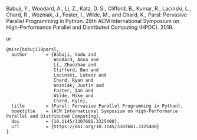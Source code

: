 Babuji, Y., Woodard, A., Li, Z., Katz, D. S., Clifford, B., Kumar, R., Lacinski, L., Chard, R., Wozniak, J., Foster, I., Wilde, M., and Chard, K., Parsl: Pervasive Parallel Programming in Python. 28th ACM International Symposium on High-Performance Parallel and Distributed Computing (HPDC). 2019.

or

```{tex}
@misc{babuji19parsl,
  author       = {Babuji, Yadu and
                  Woodard, Anna and
                  Li, Zhuozhao and
                  Clifford, Ben and
                  Lacinski, Lukasz and
                  Chard, Ryan and 
                  Wozniak, Justin and
                  Foster, Ian and 
                  Wilde, Mike and
                  Chard, Kyle},
  title        = {Parsl: Pervasive Parallel Programming in Python},
  booktitle    = {ACM International Symposium on High-Performance Parallel and Distributed Computing},
  doi          = {10.1145/3307681.3325400},
  url          = {https://doi.org/10.1145/3307681.3325400}
}
```
